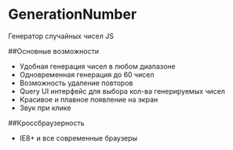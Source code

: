 GenerationNumber
================
Генератор случайных чисел JS

##Основные возможности

 - Удобная генерация чисел в любом диапазоне
 - Одновременная генерация до 60 чисел
 - Возможность удаление повторов
 - Query UI интерфейс для выбора кол-ва генерируемых чисел
 - Красивое и плавное появление на экран
 - Звук при клике


##Кроссбраузерность

 - IE8+ и все современные браузеры
